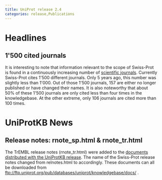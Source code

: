```yaml
---
title: UniProt release 2.4
categories: release,Publications
---
```


# Headlines

## 1'500 cited journals

It is interesting to note that information relevant to the scope of Swiss-Prot is found in a continuously increasing number of [scientific journals](https://ftp.uniprot.org/pub/databases/uniprot/current_release/knowledgebase/complete/docs/jourlist). Currently Swiss-Prot cites 1'500 different journals. Only 5 years ago, this number was slightly less than 1'000. Out of those 1'500 journals, 157 are either no longer published or have changed their names. It is also noteworthy that about 50% of these 1'500 journals are only cited less than four times in the knowledgebase. At the other extreme, only 106 journals are cited more than 100 times.

# UniProtKB News

## Release notes: rnote\_sp.html & rnote\_tr.html

The TrEMBL release notes (rnote\_tr.html) were added to the [documents distributed with the UniProtKB release](http://www.uniprot.org/docs). The name of the Swiss-Prot release notes changed from relnotes.html to accordingly. These documents can all be downloaded from <ftp://ftp.uniprot.org/pub/databases/uniprot/knowledgebase/docs/> .
